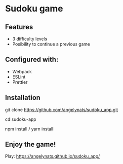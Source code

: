 # Sudoku game

## Features

-   3 difficulty levels
-   Posibility to continue a previous game

## Configured with:

-   Webpack
-   ESLint
-   Prettier

## Installation

git clone https://github.com/angelynats/sudoku_app.git

cd sudoku-app

npm install / yarn install

## Enjoy the game!
Play: https://angelynats.github.io/sudoku_app/
